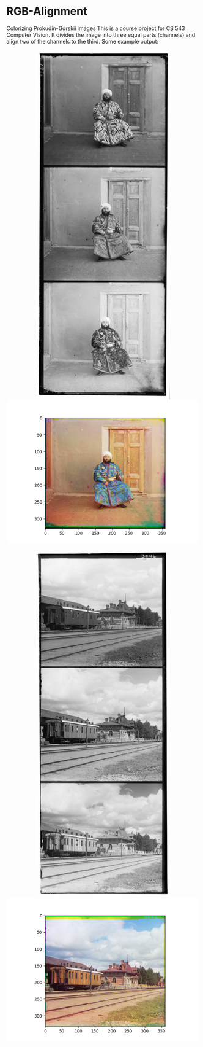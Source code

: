 # RGB-Alignment
Colorizing Prokudin-Gorskii images
This is a course project for CS 543 Computer Vision. It divides the image into three equal parts (channels) and align two of the channels to the third.
Some example output:
<p align="center">
  <img src="00153v.jpg" width="350"/>
  <img src="output/00153crop.png" width="500"/>
</p>
<p align="center">
  <img src="00398v.jpg" width="350"/>
  <img src="output/00398crop.png" width="500"/>
</p>
